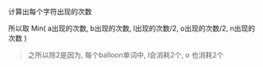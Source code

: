 计算出每个字符出现的次数

所以取 Min( a出现的次数, b出现的次数, l出现的次数/2, o出现的次数/2, n出现的次数 )

> 之所以除2是因为, 每个balloon单词中, l会消耗2个, o 也消耗2个




